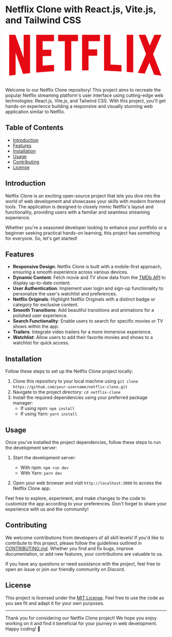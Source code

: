 # Netflix Clone with React.js, Vite.js, and Tailwind CSS

<p align="center">
  <img src="https://github.com/AlviSoftwareDev/Netflix-Clone/blob/main/src/assets/netflix-logo.png" alt="Netflix Clone Logo" class="w-32 h-auto">
</p>

Welcome to our Netflix Clone repository! This project aims to recreate the popular Netflix streaming platform's user interface using cutting-edge web technologies: React.js, Vite.js, and Tailwind CSS. With this project, you'll get hands-on experience building a responsive and visually stunning web application similar to Netflix.

## Table of Contents

- [Introduction](#introduction)
- [Features](#features)
- [Installation](#installation)
- [Usage](#usage)
- [Contributing](#contributing)
- [License](#license)

## Introduction

Netflix Clone is an exciting open-source project that lets you dive into the world of web development and showcases your skills with modern frontend tools. The application is designed to closely mimic Netflix's layout and functionality, providing users with a familiar and seamless streaming experience.

Whether you're a seasoned developer looking to enhance your portfolio or a beginner seeking practical hands-on learning, this project has something for everyone. So, let's get started!

## Features

- **Responsive Design**: Netflix Clone is built with a mobile-first approach, ensuring a smooth experience across various devices.
- **Dynamic Content**: Fetch movie and TV show data from the [TMDb API](https://www.themoviedb.org/documentation/api) to display up-to-date content.
- **User Authentication**: Implement user login and sign-up functionality to personalize the user's watchlist and preferences.
- **Netflix Originals**: Highlight Netflix Originals with a distinct badge or category for exclusive content.
- **Smooth Transitions**: Add beautiful transitions and animations for a polished user experience.
- **Search Functionality**: Enable users to search for specific movies or TV shows within the app.
- **Trailers**: Integrate video trailers for a more immersive experience.
- **Watchlist**: Allow users to add their favorite movies and shows to a watchlist for quick access.

## Installation

Follow these steps to set up the Netflix Clone project locally:

1. Clone this repository to your local machine using `git clone https://github.com/your-username/netflix-clone.git`
2. Navigate to the project directory: `cd netflix-clone`
3. Install the required dependencies using your preferred package manager:
   - If using npm: `npm install`
   - If using Yarn: `yarn install`

## Usage

Once you've installed the project dependencies, follow these steps to run the development server:

1. Start the development server:
   - With npm: `npm run dev`
   - With Yarn: `yarn dev`

2. Open your web browser and visit `http://localhost:3000` to access the Netflix Clone app.

Feel free to explore, experiment, and make changes to the code to customize the app according to your preferences. Don't forget to share your experience with us and the community!

## Contributing

We welcome contributions from developers of all skill levels! If you'd like to contribute to this project, please follow the guidelines outlined in [CONTRIBUTING.md](CONTRIBUTING.md). Whether you find and fix bugs, improve documentation, or add new features, your contributions are valuable to us.

If you have any questions or need assistance with the project, feel free to open an issue or join our friendly community on Discord.

## License

This project is licensed under the [MIT License](LICENSE). Feel free to use the code as you see fit and adapt it for your own purposes.

---

Thank you for considering our Netflix Clone project! We hope you enjoy working on it and find it beneficial for your journey in web development. Happy coding! 🚀
